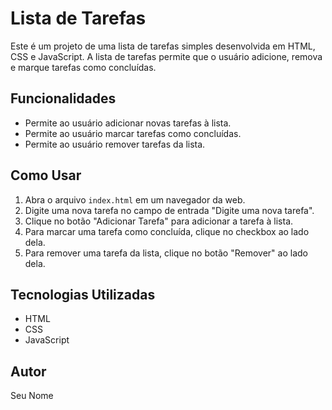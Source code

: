 # Lista de Tarefas
Este é um projeto de uma lista de tarefas simples desenvolvida em HTML, CSS e JavaScript. 
A lista de tarefas permite que o usuário adicione, remova e marque tarefas como concluídas.

## Funcionalidades
- Permite ao usuário adicionar novas tarefas à lista.
- Permite ao usuário marcar tarefas como concluídas.
- Permite ao usuário remover tarefas da lista.

## Como Usar
1. Abra o arquivo `index.html` em um navegador da web.
2. Digite uma nova tarefa no campo de entrada "Digite uma nova tarefa".
3. Clique no botão "Adicionar Tarefa" para adicionar a tarefa à lista.
4. Para marcar uma tarefa como concluída, clique no checkbox ao lado dela.
5. Para remover uma tarefa da lista, clique no botão "Remover" ao lado dela.

## Tecnologias Utilizadas
- HTML
- CSS
- JavaScript

## Autor
Seu Nome

